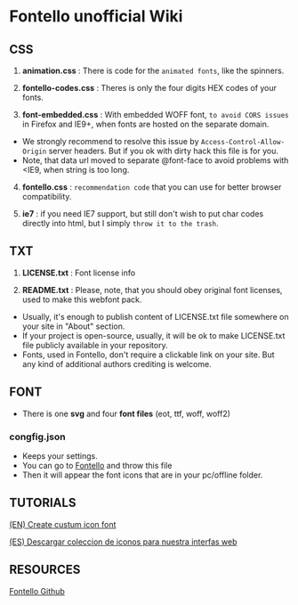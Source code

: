 # Fontello unofficial Wiki 
 

## CSS
1. **animation.css**       : There is code for the `animated fonts`, like the spinners.

2. **fontello-codes.css**  : Theres is only the four digits HEX codes of your fonts.

3. **font-embedded.css**   : With embedded WOFF font, `to avoid CORS issues` in Firefox and IE9+, when fonts are hosted on the separate domain.
- We strongly recommend to resolve this issue by `Access-Control-Allow-Origin` server headers. But if you ok with dirty hack this file is for you. 
- Note, that data url moved to separate @font-face to avoid problems with <IE9, when string is too long.

4. **fontello.css**      : `recommendation code` that you can use for better browser compatibility.

5. **ie7**            : if you need IE7 support, but still don't wish to put char codes
  directly into html, but I simply `throw it to the trash`.


## TXT
1. **LICENSE.txt**          : Font license info

2. **README.txt**          : Please, note, that you should obey original font licenses, used to make this webfont pack. 
- Usually, it's enough to publish content of LICENSE.txt file somewhere on your
  site in "About" section.
- If your project is open-source, usually, it will be ok to make LICENSE.txt
  file publicly available in your repository.
- Fonts, used in Fontello, don't require a clickable link on your site.
  But any kind of additional authors crediting is welcome.


## FONT
- There is one **svg** and four **font files** (eot, ttf, woff, woff2)


### congfig.json
- Keeps your settings.
- You can go to [Fontello](https://fontello.com) and throw this file
- Then it will appear the font icons that are in your pc/offline folder.


## TUTORIALS
[  (EN) Create custum icon font](https://youtu.be/XCt_v1JEVSs)

[  (ES) Descargar coleccion de iconos para nuestra interfas web](https://youtu.be/0uWvTVa8NfU?t=57)

## RESOURCES
[Fontello Github](https://github.com/fontello/fontello/wiki/How-to-save-and-load-projects)
